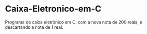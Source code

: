 # Caixa-Eletronico-em-C
Programa de caixa eletrônico em C, com a nova nota de 200 reais, e descartando a nota de 1 real.
